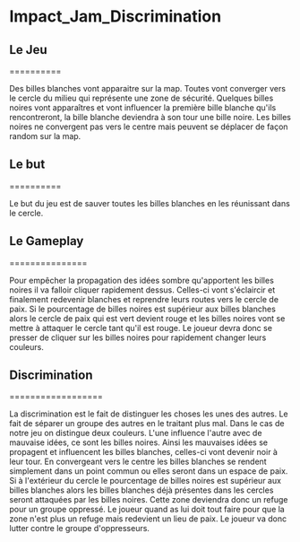 # Impact_Jam_Discrimination


## Le Jeu
==========

Des billes blanches vont apparaitre sur la map. Toutes vont converger vers le cercle du milieu qui représente une zone de sécurité. Quelques billes noires vont apparaîtres et vont influencer la première bille blanche qu'ils rencontreront, la bille blanche deviendra à son tour une bille noire. Les billes noires ne convergent pas vers le centre mais peuvent se déplacer de façon random sur la map.


## Le but
==========

Le but du jeu est de sauver toutes les billes blanches en les réunissant dans le cercle.


## Le Gameplay
===============

Pour empêcher la propagation des idées sombre qu'apportent les billes noires il va falloir cliquer rapidement dessus. Celles-ci vont s'éclaircir et finalement redevenir blanches et reprendre leurs routes vers le cercle de paix. Si le pourcentage de billes noires est supérieur aux billes blanches alors le cercle de paix qui est vert devient rouge et les billes noires vont se mettre à attaquer le cercle tant qu'il est rouge. Le joueur devra donc se presser de cliquer sur les billes noires pour rapidement changer leurs couleurs.


## Discrimination
==================

La discrimination est le fait de distinguer les choses les unes des autres. Le fait de séparer un groupe des autres en le traitant plus mal. Dans le cas de notre jeu on distingue deux couleurs. L'une influence l'autre avec de mauvaise idées, ce sont les billes noires. Ainsi les mauvaises idées se propagent et influencent les billes blanches, celles-ci vont devenir noir à leur tour. En convergeant vers le centre les billes blanches se rendent simplement dans un point commun ou elles seront dans un espace de paix. Si à l'extérieur du cercle le pourcentage de billes noires est supérieur aux billes blanches alors les billes blanches déjà présentes dans les cercles seront attaquées par les billes noires. Cette zone deviendra donc un refuge pour un groupe oppressé. Le joueur quand as lui doit tout faire pour que la zone n'est plus un refuge mais redevient un lieu de paix. Le joueur va donc lutter contre le groupe d'oppresseurs.